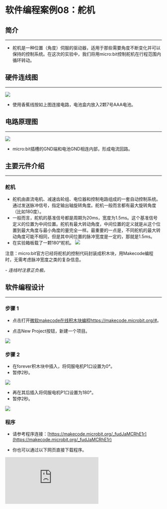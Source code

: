 ﻿# 软件编程案例08：舵机

## 简介 ##
---
- 舵机是一种位置（角度）伺服的驱动器，适用于那些需要角度不断变化并可以保持的控制系统。在这次的实验中，我们将用micro:bit控制舵机在行程范围内循环转动。

## 硬件连线图 ##
---
![](https://wiki-media-ef.oss-cn-hongkong.aliyuncs.com//images/QpsN3Rk.png)

- 使用香蕉线按如上图连接电路，电池盒内放入2颗7号AAA电池。

## 电路原理图 ##
---
![](https://wiki-media-ef.oss-cn-hongkong.aliyuncs.com//images/yXHJ6zm.png)

- micro:bit插槽的GND端和电池GND相连内部，形成电流回路。

## 主要元件介绍 ##
---
### 舵机 ###
- 舵机由直流电机、减速齿轮组、电位器和控制电路组成的一套自动控制系统。通过发送脉冲信号，指定输出轴旋转角度。舵机一般而言都有最大旋转角度（比如180度）。
- 一般而言，舵机的基准信号都是周期为20ms，宽度为1.5ms。这个基准信号定义的位置为中间位置。舵机有最大转动角度，中间位置的定义就是从这个位置到最大角度与最小角度的量完全一样。最重要的一点是，不同舵机的最大转动角度可能不相同，但是其中间位置的脉冲宽度是一定的，那就是1.5ms。
- 在实验箱板载了一颗180°舵机。
![](https://wiki-media-ef.oss-cn-hongkong.aliyuncs.com//images/uqmkhZ6.png)

注意：micro:bit官方已经将舵机的控制代码封装成积木块，用Makecode编程时，无需考虑脉冲宽度之类的复杂信息。

*- 连线时注意正负极。*

## 软件编程设计
---
### 步骤 1

- 点击打开[微软makecode在线积木块编程https://makecode.microbit.org/#](https://makecode.microbit.org/#)。

- 点击New Project按钮，新建一个项目。

![](https://wiki-media-ef.oss-cn-hongkong.aliyuncs.com//images/t34k5Zb.png)

### 步骤 2

- 在forever积木块中插入，将伺服电机P1口设置为0°。
- 暂停2秒。

![](https://wiki-media-ef.oss-cn-hongkong.aliyuncs.com//images/rMTDGWP.png)

- 再在其后插入将伺服电机P1口设置为180°。
- 暂停2秒。

![](https://wiki-media-ef.oss-cn-hongkong.aliyuncs.com//images/rKePFnv.png)

### 程序

- 请参考程序连接：[https://makecode.microbit.org/_fudJaMCRhE1r](https://makecode.microbit.org/_fudJaMCRhE1r)

- 你也可以通过以下网页直接下载程序。




<div
    style={{
        position: 'relative',
        paddingBottom: '60%',
        overflow: 'hidden',
    }}
>
    <iframe
        src="https://makecode.microbit.org/_fudJaMCRhE1r"
        frameborder="0"
        sandbox="allow-popups allow-forms allow-scripts allow-same-origin"
        style={{
            position: 'absolute',
            width: '100%',
            height: '100%',
        }}
    />
</div>

## 结论
---
- 舵机在0至180度之间来回旋转。

## 思考
---
- 如果我们想用温度传感器和舵机做一个指针温度计，那么我们该如何设计电路与编程？

## 常见问题
---


## 相关阅读
---
